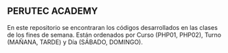 ## PERUTEC ACADEMY
En este repositorio se encontraran los códigos desarrollados en las clases 
de los fines de semana.
Están ordenados por  Curso (PHP01, PHP02), Turno (MAÑANA, TARDE) y Día (SÁBADO, DOMINGO).

